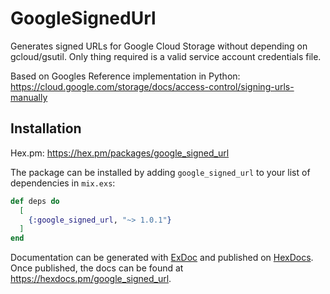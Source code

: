 # GoogleSignedUrl

Generates signed URLs for Google Cloud Storage without depending on gcloud/gsutil.
Only thing required is a valid service account credentials file.

Based on Googles Reference implementation in Python:
https://cloud.google.com/storage/docs/access-control/signing-urls-manually

## Installation

Hex.pm: https://hex.pm/packages/google_signed_url

The package can be installed
by adding `google_signed_url` to your list of dependencies in `mix.exs`:

```elixir
def deps do
  [
    {:google_signed_url, "~> 1.0.1"}
  ]
end
```

Documentation can be generated with [ExDoc](https://github.com/elixir-lang/ex_doc)
and published on [HexDocs](https://hexdocs.pm). Once published, the docs can
be found at <https://hexdocs.pm/google_signed_url>.

